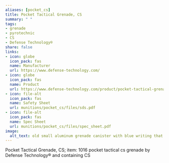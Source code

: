 ```yaml
--- 
aliases: [pocket_cs] 
title: Pocket Tactical Grenade, CS 
summary: " " 
tags:  
- grenade 
- pyrotechnic 
- CS 
- Defense Technology® 
share: false 
links:  
- icon: globe 
  icon_pack: fas 
  name: Manufacturer 
  url: https://www.defense-technology.com/ 
- icon: globe 
  icon_pack: fas 
  name: Product 
  url: https://www.defense-technology.com/product/pocket-tactical-grenade-cs/ 
- icon: file-alt  
  icon_pack: fas 
  name: Safety Sheet 
  url: munitions/pocket_cs/files/sds.pdf 
- icon: file-alt  
  icon_pack: fas 
  name: Spec Sheet 
  url: munitions/pocket_cs/files/spec_sheet.pdf 
image: 
  alt_text: old small aluminum grenade canister with blue writing that says `TD Pocket Tactical CS`, the canister is a roughly 5 inch long cylinder of about an inch and a half in diameter. The black plastic fuse trigger has broken off to reveal the metal fuse trigger components and cannister plug. The canister is covered in scorch marks and scuffs from its use in the field. 
---
```

Pocket Tactical Grenade, CS; item: 1016 pocket tactical cs grenade by Defense Technology® and containing CS

